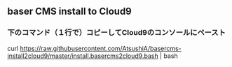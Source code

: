 ## baser CMS install to Cloud9
### 下のコマンド（１行で）コピーしてCloud9のコンソールにペースト

curl https://raw.githubusercontent.com/AtsushiA/basercms-install2cloud9/master/install.basercms2cloud9.bash | bash

